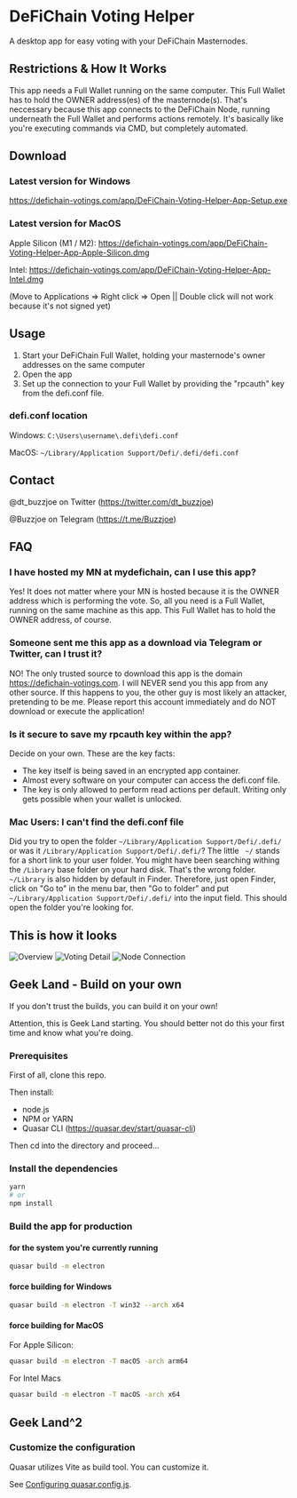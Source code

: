 # DeFiChain Voting Helper

A desktop app for easy voting with your DeFiChain Masternodes.

## Restrictions & How It Works
This app needs a Full Wallet running on the same computer. This Full Wallet has to hold the OWNER address(es) of the masternode(s).
That's neccessary because this app connects to the DeFiChain Node, running underneath the Full Wallet and performs actions remotely. It's basically like you're executing commands via CMD, but completely automated.

## Download

### Latest version for Windows
https://defichain-votings.com/app/DeFiChain-Voting-Helper-App-Setup.exe

### Latest version for MacOS
Apple Silicon (M1 / M2): https://defichain-votings.com/app/DeFiChain-Voting-Helper-App-Apple-Silicon.dmg

Intel: https://defichain-votings.com/app/DeFiChain-Voting-Helper-App-Intel.dmg

(Move to Applications => Right click => Open || Double click will not work because it's not signed yet)

## Usage

1. Start your DeFiChain Full Wallet, holding your masternode's owner addresses on the same computer
2. Open the app
3. Set up the connection to your Full Wallet by providing the "rpcauth" key from the defi.conf file.

### defi.conf location
Windows: ```C:\Users\username\.defi\defi.conf```

MacOS: ```~/Library/Application Support/Defi/.defi/defi.conf```

## Contact
@dt_buzzjoe on Twitter (https://twitter.com/dt_buzzjoe)

@Buzzjoe on Telegram (https://t.me/Buzzjoe)


## FAQ

### I have hosted my MN at mydefichain, can I use this app?

Yes! It does not matter where your MN is hosted because it is the OWNER address which is performing the vote. So, all you need is a Full Wallet, running on the same machine as this app. This Full Wallet has to hold the OWNER address, of course.


### Someone sent me this app as a download via Telegram or Twitter, can I trust it?

NO! The only trusted source to download this app is the domain https://defichain-votings.com. I will NEVER send you this app from any other source. If this happens to you, the other guy is most likely an attacker, pretending to be me. Please report this account immediately and do NOT download or execute the application!

### Is it secure to save my rpcauth key within the app?

Decide on your own. These are the key facts:
- The key itself is being saved in an encrypted app container.
- Almost every software on your computer can access the defi.conf file.
- The key is only allowed to perform read actions per default. Writing only gets possible when your wallet is unlocked.

### Mac Users: I can't find the defi.conf file

Did you try to open the folder ```~/Library/Application Support/Defi/.defi/``` or was it ```/Library/Application Support/Defi/.defi/```? The little ```
~/``` stands for a short link to your user folder. You might have been searching withing the ```/Library``` base folder on your hard disk. That's the wrong folder. ```~/Library``` is also hidden by default in Finder. Therefore, just open Finder, click on "Go to" in the menu bar, then "Go to folder" and put ```~/Library/Application Support/Defi/.defi/``` into the input field. This should open the folder you're looking for.

## This is how it looks

![Overview](https://raw.githubusercontent.com/DerFuchs/defichain-voting-helper/main/img/screenshot1.png)
![Voting Detail](https://raw.githubusercontent.com/DerFuchs/defichain-voting-helper/main/img/screenshot2.png)
![Node Connection](https://raw.githubusercontent.com/DerFuchs/defichain-voting-helper/main/img/screenshot3.png)


## Geek Land - Build on your own

If you don't trust the builds, you can build it on your own!

Attention, this is Geek Land starting. You should better not do this your first time and know what you're doing.

### Prerequisites 
First of all, clone this repo. 

Then install: 
- node.js
- NPM or YARN
- Quasar CLI (https://quasar.dev/start/quasar-cli)

Then cd into the directory and proceed...

### Install the dependencies

```bash
yarn
# or
npm install
```

### Build the app for production

#### for the system you're currently running

```bash
quasar build -m electron
```

#### force building for Windows

```bash
quasar build -m electron -T win32 --arch x64
```

#### force building for MacOS

For Apple Silicon:
```bash
quasar build -m electron -T macOS -arch arm64
```

For Intel Macs
```bash
quasar build -m electron -T macOS -arch x64
```

## Geek Land^2

### Customize the configuration

Quasar utilizes Vite as build tool. You can customize it.

See [Configuring quasar.config.js](https://v2.quasar.dev/quasar-cli-vite/quasar-config-js).
